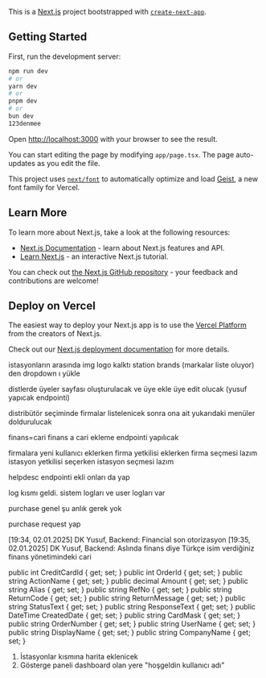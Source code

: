 This is a [Next.js](https://nextjs.org) project bootstrapped with [`create-next-app`](https://nextjs.org/docs/app/api-reference/cli/create-next-app).

## Getting Started

First, run the development server:

```bash
npm run dev
# or
yarn dev
# or
pnpm dev
# or
bun dev
123denmee
```

Open [http://localhost:3000](http://localhost:3000) with your browser to see the result.

You can start editing the page by modifying `app/page.tsx`. The page auto-updates as you edit the file.

This project uses [`next/font`](https://nextjs.org/docs/app/building-your-application/optimizing/fonts) to automatically optimize and load [Geist](https://vercel.com/font), a new font family for Vercel.

## Learn More

To learn more about Next.js, take a look at the following resources:

- [Next.js Documentation](https://nextjs.org/docs) - learn about Next.js features and API.
- [Learn Next.js](https://nextjs.org/learn) - an interactive Next.js tutorial.

You can check out [the Next.js GitHub repository](https://github.com/vercel/next.js) - your feedback and contributions are welcome!

## Deploy on Vercel

The easiest way to deploy your Next.js app is to use the [Vercel Platform](https://vercel.com/new?utm_medium=default-template&filter=next.js&utm_source=create-next-app&utm_campaign=create-next-app-readme) from the creators of Next.js.

Check out our [Next.js deployment documentation](https://nextjs.org/docs/app/building-your-application/deploying) for more details.

istasyonların arasında img logo kalktı station brands (markalar liste oluyor) den dropdown ı yükle

distlerde üyeler sayfası oluşturulacak ve üye ekle üye edit olucak (yusuf yapıcak endpointi)

distribütör seçiminde firmalar listelenicek sonra ona ait yukarıdaki menüler doldurulucak

finans=cari
finans a cari ekleme endpointi yapılıcak

firmalara yeni kullanıcı eklerken firma yetkilisi eklerken firma seçmesi lazım istasyon yetkilisi seçerken istasyon seçmesi lazım

helpdesc endpointi ekli onları da yap

log kısmı geldi. sistem logları ve user logları var

purchase genel şu anlık gerek yok

purchase request yap

[19:34, 02.01.2025] DK Yusuf, Backend: Financial son otorizasyon
[19:35, 02.01.2025] DK Yusuf, Backend: Aslında finans diye Türkçe isim verdiğiniz finans yönetimindeki cari

public int CreditCardId { get; set; }
public int OrderId { get; set; }
public string ActionName { get; set; }
public decimal Amount { get; set; }
public string Alias { get; set; }
public string RefNo { get; set; }
public string ReturnCode { get; set; }
public string ReturnMessage { get; set; }
public string StatusText { get; set; }
public string ResponseText { get; set; }
public DateTime CreatedDate { get; set; }
public string CardMask { get; set; }
public string OrderNumber { get; set; }
public string UserName { get; set; }
public string DisplayName { get; set; }
public string CompanyName { get; set; }

1. İstasyonlar kısmına harita eklenicek
2. Gösterge paneli dashboard olan yere "hoşgeldin kullanıcı adı"
